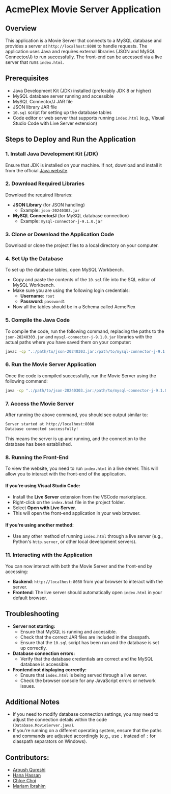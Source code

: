 # AcmePlex Movie Server Application

## Overview
This application is a Movie Server that connects to a MySQL database and provides a server at `http://localhost:8080` to handle requests. The application uses Java and requires external libraries (JSON and MySQL Connector/J) to run successfully. The front-end can be accessed via a live server that runs `index.html`.

## Prerequisites
- Java Development Kit (JDK) installed (preferably JDK 8 or higher)
- MySQL database server running and accessible
- MySQL Connector/J JAR file
- JSON library JAR file
- `10.sql` script for setting up the database tables
- Code editor or web server that supports running `index.html` (e.g., Visual Studio Code with Live Server extension)

## Steps to Deploy and Run the Application

### 1. Install Java Development Kit (JDK)
Ensure that JDK is installed on your machine. If not, download and install it from the official [Java website](https://www.oracle.com/java/technologies/javase-downloads.html).

### 2. Download Required Libraries
Download the required libraries:
- **JSON Library** (for JSON handling)
  - Example: `json-20240303.jar`
- **MySQL Connector/J** (for MySQL database connection)
  - Example: `mysql-connector-j-9.1.0.jar`

### 3. Clone or Download the Application Code
Download or clone the project files to a local directory on your computer.

### 4. Set Up the Database
To set up the database tables, open MySQL Workbench.
- Copy and paste the contents of the `10.sql` file into the SQL editor of MySQL Workbench.
- Make sure you are using the following login credentials:
  - **Username**: `root`
  - **Password**: `password1`
- Now all the tables should be in a Schema called AcmePlex

### 5. Compile the Java Code
To compile the code, run the following command, replacing the paths to the `json-20240303.jar` and `mysql-connector-j-9.1.0.jar` libraries with the actual paths where you have saved them on your computer:
```bash
javac -cp ".:/path/to/json-20240303.jar:/path/to/mysql-connector-j-9.1.0.jar" /path/to/MovieServer.java
```

### 6. Run the Movie Server Application
Once the code is compiled successfully, run the Movie Server using the following command:
```bash
java -cp ".:/path/to/json-20240303.jar:/path/to/mysql-connector-j-9.1.0.jar" path.to.MovieServer
```

### 7. Access the Movie Server
After running the above command, you should see output similar to:
```bash
Server started at http://localhost:8080
Database connected successfully!
```
This means the server is up and running, and the connection to the database has been established.

### 8. Running the Front-End
To view the website, you need to run `index.html` in a live server. This will allow you to interact with the front-end of the application.

#### If you're using Visual Studio Code:
- Install the **Live Server** extension from the VSCode marketplace.
- Right-click on the `index.html` file in the project folder.
- Select **Open with Live Server**.
- This will open the front-end application in your web browser.

#### If you're using another method:
- Use any other method of running `index.html` through a live server (e.g., Python's `http.server`, or other local development servers).

### 11. Interacting with the Application
You can now interact with both the Movie Server and the front-end by accessing:
- **Backend**: `http://localhost:8080` from your browser to interact with the server.
- **Frontend**: The live server should automatically open `index.html` in your default browser.

## Troubleshooting
- **Server not starting:**
  - Ensure that MySQL is running and accessible.
  - Check that the correct JAR files are included in the classpath.
  - Ensure that the `10.sql` script has been run and the database is set up correctly.
- **Database connection errors:**
  - Verify that the database credentials are correct and the MySQL database is accessible.
- **Frontend not displaying correctly:**
  - Ensure that `index.html` is being served through a live server.
  - Check the browser console for any JavaScript errors or network issues.

## Additional Notes
- If you need to modify database connection settings, you may need to adjust the connection details within the code (`Database.MovieServer.java`).
- If you're running on a different operating system, ensure that the paths and commands are adjusted accordingly (e.g., use `;` instead of `:` for classpath separators on Windows).

## Contributors:

- [Aroush Qureshi](https://github.com/johndoe)
- [Hana Hassan](https://github.com/hanahassan)
- [Chloe Choi](https://github.com/chloebchoi)
- [Mariam Ibrahim](https://github.com/mariam1br)
